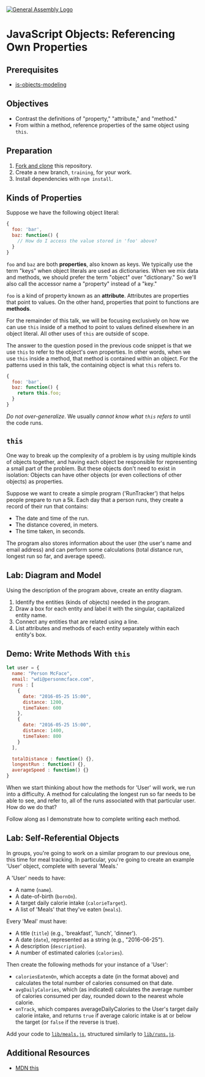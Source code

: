 [![General Assembly Logo](https://camo.githubusercontent.com/1a91b05b8f4d44b5bbfb83abac2b0996d8e26c92/687474703a2f2f692e696d6775722e636f6d2f6b6538555354712e706e67)](https://generalassemb.ly/education/web-development-immersive)

# JavaScript Objects: Referencing Own Properties

## Prerequisites

-   [js-objects-modeling](https://github.com/ga-wdi-boston/js-objects-modeling)

## Objectives

-   Contrast the definitions of "property," "attribute," and "method."
-   From within a method, reference properties of the same object using `this`.

## Preparation

1.  [Fork and clone](https://github.com/ga-wdi-boston/meta/wiki/ForkAndClone) this repository.
1.  Create a new branch, `training`, for your work.
1.  Install dependencies with `npm install`.

## Kinds of Properties

Suppose we have the following object literal:

```js
{
  foo: 'bar',
  baz: function() {
    // How do I access the value stored in 'foo' above?
  }
}
```

`foo` and `baz` are both **properties**, also known as keys. We typically use the term "keys" when object literals are used as dictionaries. When we mix data and methods, we should prefer the term "object" over "dictionary." So we'll also call the accessor name a "property" instead of a "key."

`foo` is a kind of property known as an **attribute**. Attributes are properties that point to values. On the other hand, properties that point to functions are **methods**.

For the remainder of this talk, we will be focusing exclusively on how we can use `this` inside of a method to point to values defined elsewhere in an object literal. All other uses of `this` are outside of scope.

The answer to the question posed in the previous code snippet is that we use `this` to refer to the object's own properties. In other words, when we use `this` inside a method, that method is contained within an object. For the patterns used in this talk, the containing object is what `this` refers to.

```js
{
  foo: 'bar',
  baz: function() {
    return this.foo;
  }
}
```

*Do not over-generalize*. We usually *cannot know what `this` refers to* until the code runs.

## `this`

One way to break up the complexity of a problem is by using multiple kinds of objects together, and having each object be responsible for representing a small part of the problem. But these objects don't need to exist in isolation: Objects can have other objects (or even collections of other objects) as properties.

Suppose we want to create a simple program ('RunTracker') that helps people prepare to run a 5k. Each day that a person runs, they create a record of their run that contains:

-   The date and time of the run.
-   The distance covered, in meters.
-   The time taken, in seconds.

The program also stores information about the user (the user's name and email address) and can perform some calculations (total distance run, longest run so far, and average speed).

## Lab: Diagram and Model

Using the description of the program above, create an entity diagram.

1.  Identify the entities (kinds of objects) needed in the program.
1.  Draw a box for each entity and label it with the singular, capitalized entity name.
1.  Connect any entities that are related using a line.
1.  List attributes and methods of each entity separately within each entity's box.

## Demo: Write Methods With `this`

```js
let user = {
  name: "Person McFace",
  email: "wdi@personmcface.com",
  runs : [
    {
      date: "2016-05-25 15:00",
      distance: 1200,
      timeTaken: 600
    },
    {
      date: "2016-05-25 15:00",
      distance: 1400,
      timeTaken: 800
    }
  ],

  totalDistance : function() {},
  longestRun : function() {},
  averageSpeed : function() {}
}
```

When we start thinking about how the methods for 'User' will work, we run into a difficulty. A method for calculating the longest run so far needs to be able to see, and refer to, all of the runs associated with that particular user. How do we do that?

Follow along as I demonstrate how to complete writing each method.

## Lab: Self-Referential Objects

In groups, you're going to work on a similar program to our previous one, this time for meal tracking. In particular, you're going to create an example 'User' object, complete with several 'Meals.'

A 'User' needs to have:

-   A name (`name`).
-   A date-of-birth (`bornOn`).
-   A target daily calorie intake (`calorieTarget`).
-   A list of 'Meals' that they've eaten (`meals`).

Every 'Meal' must have:

-   A title (`title`) (e.g., 'breakfast', 'lunch', 'dinner').
-   A date (`date`), represented as a string (e.g., "2016-06-25").
-   A description (`description`).
-   A number of estimated calories (`calories`).

Then create the following methods for your instance of a 'User':

-   `caloriesEatenOn`, which accepts a date (in the format above) and calculates the total number of calories consumed on that date.
-   `avgDailyCalories`, which (as indicated) calculates the average number of calories consumed per day, rounded down to the nearest whole calorie.
-   `onTrack`, which compares averageDailyCalories to the User's target daily calorie intake, and returns `true` if average caloric intake is at or below the target (or `false` if the reverse is true).

Add your code to [`lib/meals.js`](lib/meals.js), structured similarly to
[`lib/runs.js`](lib/runs.js).

## Additional Resources

-   [MDN this](https://developer.mozilla.org/en-US/docs/Web/JavaScript/Reference/Operators/this)

